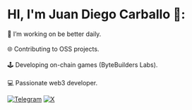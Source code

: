 # HI, I'm Juan Diego Carballo 🪻:

🌱 I’m working on be better daily. <br><br> 🌐 Contributing to OSS projects.<br><br> 🕹️ Developing on-chain games (ByteBuilders Labs). <br><br> 💻 Passionate web3 developer.

[![Telegram](https://img.shields.io/badge/Telegram-%232CA5E0.svg?logo=telegram&logoColor=white)](https://t.me/JuanDixCode)
[![X](https://img.shields.io/badge/X-Follow%20%40JuanDixCode-%23000000.svg?logo=data:image/png;base64,<Base64-encoded-image>&logoColor=white)](https://x.com/JuanDixCode)


